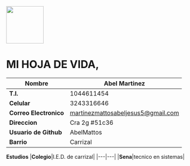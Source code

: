 <img src="https://user-images.githubusercontent.com/126481836/221584572-f28cd996-09e3-4d1c-b8d9-163111a2c9f8.jpg" width="100" height="100" />

# MI HOJA DE VIDA, 
|**Nombre**|Abel Martinez|
|---|---|
|**T.I.**|1044611454|
| **Celular**|3243316646|
| **Correo Electronico** |martinezmattosabeljesus5@gmail.com|
|**Direccion**|Cra 2g #51c36|
|**Usuario de Github**|AbelMattos|
|**Barrio**|Carrizal|

**Estudios**
|**Colegio**|I.E.D. de carrizal|
|---|---|
|**Sena**|tecnico en sistemas|